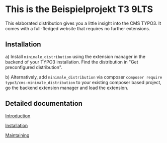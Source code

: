 This is the Beispielprojekt T3 9LTS
======================================

This elaborated distribution gives you a little insight into the CMS TYPO3.
It comes with a full-fledged website that requires no further extensions.

Installation
------------

a) Install `minimale_distribution` using the extension manager in the
backend of your TYPO3 installation. Find the distribution in "Get preconfigured distribution".

b) Alternatively, add `minimale_distribution` via composer `composer require typo3/cms-minimale_distribution`
to your existing composer based project, go the backend extension manager and load the extension.

Detailed documentation
----------------------

[Introduction](Documentation/Introduction.rst)

[Installation](Documentation/Installation.rst)

[Maintaining](Documentation/Maintenance.rst)
